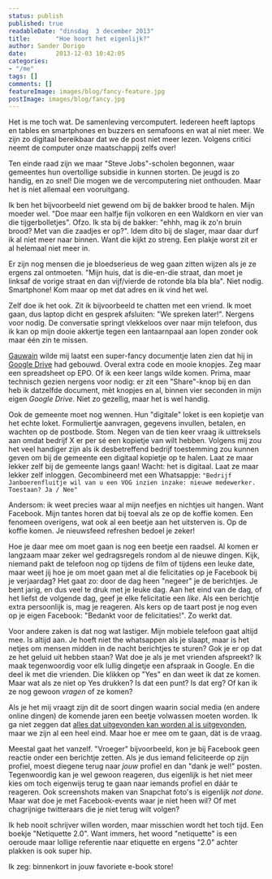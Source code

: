 ```yaml
---
status: publish
published: true
readableDate: "dinsdag  3 december 2013"
title:       "Hoe hoort het eigenlijk?"
author: Sander Dorigo
date:        2013-12-03 10:42:05
categories:
- "/me"
tags: []
comments: []
featureImage: images/blog/fancy-feature.jpg
postImage: images/blog/fancy.jpg
---
```


Het is me toch wat. De samenleving vercomputert. Iedereen heeft laptops en tables en smartphones en buzzers en semafoons en wat al niet meer. We zijn zo digitaal bereikbaar dat we de post niet meer lezen. Volgens critici neemt de computer onze maatschappij zelfs over!

Ten einde raad zijn we maar "Steve Jobs"-scholen begonnen, waar gemeentes hun overtollige subsidie in kunnen storten. De jeugd is zo handig, en zo snel! Die mogen we de vercomputering niet onthouden. Maar het is niet allemaal een vooruitgang.

Ik ben het bijvoorbeeld niet gewend om bij de bakker brood te halen. Mijn moeder wel. "Doe maar een halfje fijn volkoren en een Waldkorn en vier van die tijgerbolletjes". Ofzo. Ik sta bij de bakker: "ehhh, mag ik zo'n bruin brood? Met van die zaadjes er op?". Idem dito bij de slager, maar daar durf ik al niet meer naar binnen. Want die kijkt zo streng. Een plakje worst zit er al helemaal niet meer in.

Er zijn nog mensen die je bloedserieus de weg gaan zitten wijzen als je ze ergens zal ontmoeten. "Mijn huis, dat is die-en-die straat, dan moet je linksaf de vorige straat en dan vijf/vierde de rotonde bla bla bla". Niet nodig. Smartphone! Kom maar op met dat adres en ik vind het wel.

Zelf doe ik het ook. Zit ik bijvoorbeeld te chatten met een vriend. Ik moet gaan, dus laptop dicht en gesprek afsluiten: "We spreken later!". Nergens voor nodig. De conversatie springt vlekkeloos over naar mijn telefoon, dus ik kan op mijn dooie akkertje tegen een lantaarnpaal aan lopen zonder ook maar één zin te missen.

[Gauwain](http://www.gauwain.nl/) wilde mij laatst een super-fancy documentje laten zien dat hij in [Google Drive](https://drive.google.com/) had gebouwd. Overal extra code en mooie knopjes. Zeg maar een spreadsheet op EPO. Of ik een keer langs wilde komen. Prima, maar technisch gezien nergens voor nodig: er zit een "Share"-knop bij en dan heb ik datzelfde document, mèt knopjes en al, binnen vier seconden in mijn eigen *Google Drive*. Niet zo gezellig, maar het is wel handig.

Ook de gemeente moet nog wennen. Hun "digitale" loket is een kopietje van het echte loket. Formuliertje aanvragen, gegevens invullen, betalen, en wachten op de postbode. Stom. Negen van de tien keer vraag ik uittreksels aan omdat bedrijf X er per sé een kopietje van wilt hebben. Volgens mij zou het veel handiger zijn als ik desbetreffend bedrijf toestemming zou kunnen geven om bij de gemeente een digitaal kopietje op te halen. Laat ze maar lekker zelf bij de gemeente langs gaan! Wacht: het is digitaal. Laat ze maar lekker zelf inloggen. Gecombineerd met een Whatsappje: `"Bedrijf Janboerenfluitje wil van u een VOG inzien inzake: nieuwe medewerker. Toestaan? Ja / Nee"`

Andersom: ik weet precies waar al mijn neefjes en nichtjes uit hangen. Want Facebook. Mijn tantes horen dat bij toeval als ze op de koffie komen. Een fenomeen overigens, wat ook al een beetje aan het uitsterven is. Op de koffie komen. Je nieuwsfeed refreshen bedoel je zeker!

Hoe je daar mee om moet gaan is nog een beetje een raadsel. Al komen er langzaam maar zeker wel gedragsregels rondom al de nieuwe dingen. Kijk, niemand pakt de telefoon nog op tijdens de film of tijdens een leuke date, maar weet jij hoe je om moet gaan met al die felicitaties op je Facebook bij je verjaardag? Het gaat zo: door de dag heen "negeer" je de berichtjes. Je bent jarig, en dus veel te druk met je leuke dag. Aan het eind van de dag, of het liefst de volgende dag, geef je elke felicitatie een *like*. Als een berichtje extra persoonlijk is, mag je reageren. Als kers op de taart post je nog even op je eigen Facebook: "Bedankt voor de felicitaties!". Zo werkt dat.

Voor andere zaken is dat nog wat lastiger. Mijn mobiele telefoon gaat altijd mee. Is altijd aan. Je hoeft niet the whatsappen als je slaapt, maar is het netjes om mensen midden in de nacht berichtjes te sturen? Gok je er op dat ze het geluid uit hebben staan? Wat doe je als je met vrienden afspreekt? Ik maak tegenwoordig voor elk lullig dingetje een afspraak in Google. En die deel ik met die vrienden. Die klikken op "Yes" en dan weet ik dat ze komen. Maar wat als ze niet op Yes drukken? Is dat een punt? Is dat erg? Of kan ik ze nog gewoon *vragen* of ze komen?

Als je het mij vraagt zijn dit de soort dingen waarin social media (en andere online dingen) de komende jaren een beetje volwassen moeten worden. Ik ga niet zeggen dat [alles dat uitgevonden kan worden al is uitgevonden](http://www.patentlyo.com/patent/2011/01/tracing-the-quote-everything-that-can-be-invented-has-been-invented.html), maar we zijn al een heel eind. Maar hoe er mee om te gaan, dàt is de vraag.

Meestal gaat het vanzelf. "Vroeger" bijvoorbeeld, kon je bij Facebook geen reactie onder een berichtje zetten. Als je dus iemand feliciteerde op zijn profiel, moest diegene terug naar *jouw* profiel en dan "dank je wel!" posten. Tegenwoordig kan je wel gewoon reageren, dus eigenlijk is het niet meer kies om toch eigenwijs terug te gaan naar iemands profiel en dáár te reageren. Ook screenshots maken van Snapchat foto's is eigenlijk *not done*. Maar wat doe je met Facebook-events waar je niet heen wil? Of met chagrijnige twitteraars die je niet terug wilt volgen?

Ik heb nooit schrijver willen worden, maar misschien wordt het toch tijd. Een boekje "Netiquette 2.0". Want immers, het woord "netiquette" is een oeroude maar lollige referentie naar etiquette en ergens "2.0" achter plakken is ook super hip.

Ik zeg: binnenkort in jouw favoriete e-book store!